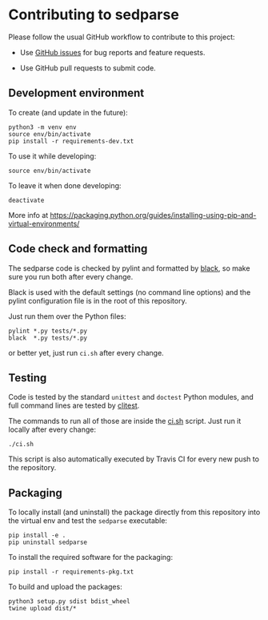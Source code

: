 # Contributing to sedparse

Please follow the usual GitHub workflow to contribute to this project:

- Use [GitHub issues](https://github.com/aureliojargas/sedparse/issues) for bug reports and feature requests.

- Use GitHub pull requests to submit code.


## Development environment

To create (and update in the future):

    python3 -m venv env
    source env/bin/activate
    pip install -r requirements-dev.txt

To use it while developing:

    source env/bin/activate

To leave it when done developing:

    deactivate

More info at https://packaging.python.org/guides/installing-using-pip-and-virtual-environments/


## Code check and formatting

The sedparse code is checked by pylint and formatted by [black](https://github.com/psf/black), so make sure you run both after every change.

Black is used with the default settings (no command line options) and the pylint configuration file is in the root of this repository.

Just run them over the Python files:

    pylint *.py tests/*.py
    black  *.py tests/*.py

or better yet, just run `ci.sh` after every change.


## Testing

Code is tested by the standard `unittest` and `doctest` Python modules, and full command lines are tested by [clitest](https://github.com/aureliojargas/clitest).

The commands to run all of those are inside the [ci.sh](https://github.com/aureliojargas/sedparse/blob/master/ci.sh) script. Just run it locally after every change:

    ./ci.sh

This script is also automatically executed by Travis CI for every new push to the repository.


## Packaging

To locally install (and uninstall) the package directly from this repository into the virtual env and test the `sedparse` executable:

    pip install -e .
    pip uninstall sedparse

To install the required software for the packaging:

    pip install -r requirements-pkg.txt

To build and upload the packages:

    python3 setup.py sdist bdist_wheel
    twine upload dist/*
